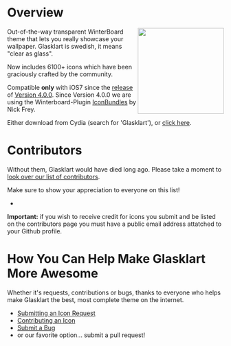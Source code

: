 Overview
=====================================================================

<img src="https://secure.gravatar.com/avatar/55f5957eaa80d310208770c0547f680b?s=420&d=https://a248.e.akamai.net/assets.github.com%2Fimages%2Fgravatars%2Fgravatar-org-420.png" width="200" height="200" align="right" />

Out-of-the-way transparent WinterBoard theme that lets you really
showcase your wallpaper. Glasklart is swedish, it means "clear as
glass".

Now includes 6100+ icons which have been graciously crafted by the community.

Compatible **only** with iOS7 since the [release](https://github.com/glasklart/hd/releases) of [Version 4.0.0](https://github.com/glasklart/hd/releases/tag/release%2Fv4.00.0). Since Version 4.0.0 we are using the Winterboard-Plugin [IconBundles](http://cydia.saurik.com/package/com.codethemed.iconbundles/) by Nick Frey.

Either download from Cydia (search for 'Glasklart'), or [click
here](https://github.com/glasklart/hd/tarball/master).

Contributors
=====================================================================
Without them, Glasklart would have died long ago. Please take a moment
to [look over our list of contributors](https://github.com/glasklart/hd/graphs/contributors).

Make sure to show your appreciation to everyone on this list!

-
**Important:** if you wish to receive credit for icons you submit and
be listed on the contributors page you must have a public email address
attatched to your Github profile.

How You Can Help Make Glasklart More Awesome
=====================================================================
Whether it's requests, contributions or bugs, thanks to everyone who
helps make Glasklart the best, most complete theme on the internet.

  * [Submitting an Icon Request](https://github.com/glasklart/hd/wiki/How-to-Submit-an-Icon-Request)
  * [Contributing an Icon](https://github.com/glasklart/hd/wiki/How-to-Contribute-an-Icon)
  * [Submit a Bug](https://github.com/glasklart/hd/wiki/How-to-Submit-a-Bug)
  * or our favorite option... submit a pull request!
